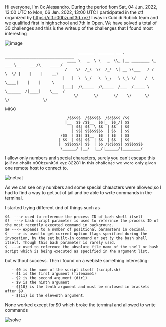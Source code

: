 Hi everyone, I'm 0x Alessandro.
During the period from Sat, 04 Jun. 2022, 13:00 UTC to Mon, 06 Jun. 2022, 13:00 UTC I participated in the ctf organized by https://ctf.n00bzunit3d.xyz/
I was in Cubi di Rubick team and we qualified first in high school and 7th in Open.
We have solved a total of 30 challenges and this is the writeup of the challenges that I found most interesting


![image](https://media.discordapp.net/attachments/983355827127738408/983355895536832542/unknown.png)









                                     _______  _______ ___.            _______________________________
                                ____ \   _  \ \   _  \\_ |__ ________ \_   ___ \__    ___/\_   _____/
                               /    \/  /_\  \/  /_\  \| __ \\___   / /    \  \/ |    |    |    __)  
                              |   |  \  \_/   \  \_/   \ \_\ \/    /  \     \____|    |    |     \   
                              |___|  /\_____  /\_____  /___  /_____ \  \______  /|____|    \___  /   
                                   \/       \/       \/    \/      \/         \/               \/    



MISC

                                /$$$$$  /$$$$$$  /$$$$$$ /$$      
                               |__  $$ /$$__  $$|_  $$_/| $$      
                                  | $$| $$  \ $$  | $$  | $$      
                                  | $$| $$$$$$$$  | $$  | $$      
                             /$$  | $$| $$__  $$  | $$  | $$      
                            | $$  | $$| $$  | $$  | $$  | $$      
                            |  $$$$$$/| $$  | $$ /$$$$$$| $$$$$$$$
                             \______/ |__/  |__/|______/|________/
                                      
                                      
                                      


I allow only numbers and special characters, surely you can't escape this jail! nc challs.n00bzunit3d.xyz 32281
In this challenge we were only given one remote host to connect to.


![netcat](https://i.ibb.co/2h6HCxW/Immagine-2022-06-06-171011.png)

As we can see only numbers and some special characters were allowed,so I had to find a way to get out of jail and be able to write commands in the terminal.

I started trying different kind of things such as
```
$$  ---> used to reference the process ID of bash shell itself
$!  ---> bash script parameter is used to reference the process ID of the most recently executed command in background.
$# ---> expands to a number of positional parameters in decimal.
$- ---> is used to get current option flags specified during the invocation, by the set built-in command or set by the bash shell itself. Though this bash parameter is rarely used.
$_ ---> used to reference the absolute file name of the shell or bash script which is being executed as specified in the argument list.
```
but without success.
Then i found on a webiste something interesting:
```
   - $0 is the name of the script itself (script.sh)
   - $1 is the first argument (filename1)
   - $2 is the second argument (dir1)
   - $9 is the ninth argument
   - ${10} is the tenth argument and must be enclosed in brackets after $9.
   - ${11} is the eleventh argument.
``` 

None worked except for $0  which broke the terminal and allowed to write commands 

![solve](https://i.ibb.co/bg9VW20/solve.png)
